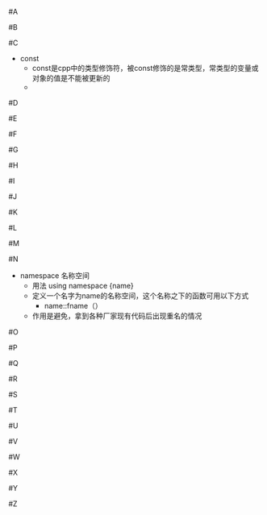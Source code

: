 #A

#B

#C
- const
    - const是cpp中的类型修饰符，被const修饰的是常类型，常类型的变量或对象的值是不能被更新的
    - 



#D

#E

#F

#G

#H

#I

#J

#K

#L

#M

#N
- namespace 名称空间
    - 用法 using namespace {name}
    - 定义一个名字为name的名称空间，这个名称之下的函数可用以下方式
        - name::fname（）
    -  作用是避免，拿到各种厂家现有代码后出现重名的情况


#O

#P

#Q

#R

#S

#T

#U

#V

#W

#X

#Y

#Z
